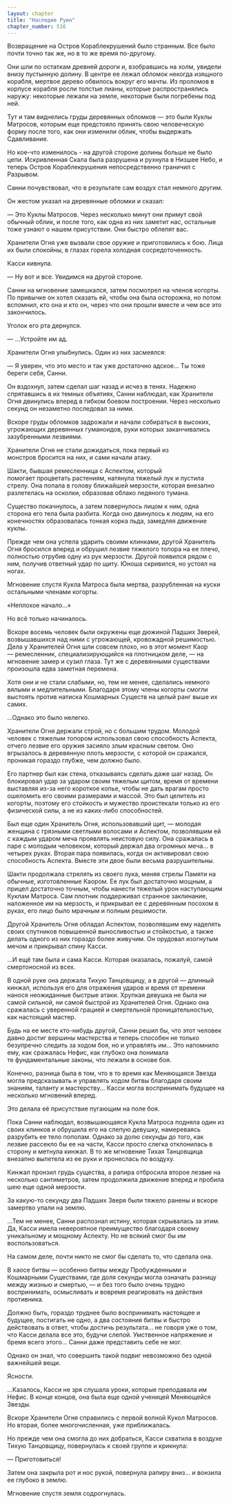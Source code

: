```yaml
---
layout: chapter
title: "Наследие Руин"
chapter_number: 516
---
```


Возвращение на Остров Кораблекрушений было странным. Все было почти точно так же, но в то же время по-другому.

Они шли по остаткам древней дороги и, взобравшись на холм, увидели внизу пустынную долину. В центре ее лежал обломок некогда изящного корабля, мертвое дерево обвилось вокруг его мачты. Из проломов в корпусе корабля росли толстые лианы, которые распространялись наружу: некоторые лежали на земле, некоторые были погребены под ней.

Тут и там виднелись груды деревянных обломков — это были Куклы Матросов, которым еще предстояло принять свою человеческую форму после того, как они изменили облик, чтобы выдержать Сдавливание.

Но кое-что изменилось - на другой стороне долины больше не было цепи. Искривленная Скала была разрушена и рухнула в Низшее Небо, и теперь Остров Кораблекрушения непосредственно граничил с Разрывом.

Санни почувствовал, что в результате сам воздух стал немного другим.

Он жестом указал на деревянные обломки и сказал:

— Это Куклы Матросов. Через несколько минут они примут свой обычный облик, и после того, как одна из них заметит нас, остальные тоже узнают о нашем присутствии. Они быстро облепят вас.

Хранители Огня уже вызвали свое оружие и приготовились к бою. Лица их были спокойны, в глазах горела холодная сосредоточенность.

Касси кивнула.

— Ну вот и все. Увидимся на другой стороне.

Санни на мгновение замешкался, затем посмотрел на членов когорты. По привычке он хотел сказать ей, чтобы она была осторожна, но потом вспомнил, кто она и кто он, через что они прошли вместе и чем все это закончилось.

Уголок его рта дернулся.

— ...Устройте им ад.

Хранители Огня улыбнулись. Один из них засмеялся:

— Я уверен, что это место и так уже достаточно адское... Ты тоже береги себя, Санни.

Он вздохнул, затем сделал шаг назад и исчез в тенях. Надежно спрятавшись в их темных объятиях, Санни наблюдал, как Хранители Огня двинулись вперед в гибком боевом построении. Через несколько секунд он незаметно последовал за ними.

Вскоре груды обломков задрожали и начали собираться в высоких, угрожающих деревянных гуманоидов, руки которых заканчивались зазубренными лезвиями.

Хранители Огня не стали дожидаться, пока первый из монстров бросится на них, и сами начали атаку.

Шакти, бывшая ремесленница с Аспектом, который помогает процветать растениям, натянула тяжелый лук и пустила стрелу. Она попала в голову ближайшей мерзости, которая внезапно разлетелась на осколки, образовав облако ледяного тумана.

Существо покачнулось, а затем повернулось лицом к ним, одна сторона его тела была разбита. Когда оно двинулось к людям, на его конечностях образовалась тонкая корка льда, замедляя движение куклы.

Прежде чем она успела ударить своими клинками, другой Хранитель Огня бросился вперед и обрушил лезвие тяжелого топора на ее плечо, полностью отрубив одну из рук мерзости. Другой появился рядом с ним, получив ответный удар по щиту. Юноша скривился, но устоял на ногах.

Мгновение спустя Кукла Матроса была мертва, разрубленная на куски остальными членами когорты.

«Неплохое начало...»

Но всё только начиналось.

Вскоре восемь человек были окружены еще дюжиной Падших Зверей, возвышавшихся над ними с угрожающей, кровожадной решимостью. Дела у Хранителей Огня шли совсем плохо, но в этот момент Каор — ремесленник, специализирующийся на плотницком деле, — на мгновение замер и сузил глаза. Тут же с деревянными существами произошла едва заметная перемена.

Хотя они и не стали слабыми, но, тем не менее, сделались немного вялыми и медлительными. Благодаря этому члены когорты смогли выстоять против натиска Кошмарных Существ на целый ранг выше их самих.

...Однако это было нелегко.

Хранители Огня держали строй, но с большим трудом. Молодой человек с тяжелым топором использовал свою способность Аспекта, отчего лезвие его оружия засияло злым красным светом. Оно вгрызалось в деревянную плоть мерзости, с которой он сражался, проникая гораздо глубже, чем должно было.

Его партнер был как стена, отказываясь сделать даже шаг назад. Он блокировал удар за ударом своим тяжелым щитом, время от времени выставляя из-за него короткое копье, чтобы не дать врагам просто ошеломить его своими размерами и массой. Это был целитель из когорты, поэтому его стойкость и мужество проистекали только из его физической силы, а не из каких-либо способностей.

Был еще один Хранитель Огня, использовавший щит, — молодая женщина с грязными светлыми волосами и Аспектом, позволявшим ей с каждым ударом меча проявлять неистовую силу. Она сражалась в паре с молодым человеком, который держал два огромных меча... в четырех руках. Вторая пара появилась, когда он активировал свою способность Аспекта. Вместе эти двое были весьма разрушительны.

Шакти продолжала стрелять из своего лука, меняя стрелы Памяти на обычные, изготовленные Каором. Ее лук был достаточно мощным, а прицел достаточно точным, чтобы нанести тяжелый урон наступающим Куклам Матроса. Сам плотник поддерживал странное заклинание, наложенное им на мерзость, и прикрывал ее с деревянным посохом в руках, его лицо было мрачным и полным решимости.

Другой Хранитель Огня обладал Аспектом, позволявшим ему наделять своих спутников повышенной выносливостью и стойкостью, а также делать одного из них гораздо более живучим. Он орудовал изогнутым мечом и прикрывал спину Касси.

...И ещё там была и сама Касси. Которая оказалась, пожалуй, самой смертоносной из всех.

В одной руке она держала Тихую Танцовщицу, а в другой — длинный кинжал, используя его для отражения ударов и время от времени нанося неожиданные быстрые атаки. Хрупкая девушка не была ни самой сильной, ни самой быстрой из Хранителей Огня. Однако она сражалась с уверенной грацией и смертельной проницательностью, как настоящий мастер.

Будь на ее месте кто-нибудь другой, Санни решил бы, что этот человек давно достиг вершины мастерства и теперь способен не только безупречно следить за ходом боя, но и управлять им... Это напомнило ему, как сражалась Нефис, как глубоко она понимала те фундаментальные законы, что лежали в основе боя.

Конечно, разница была в том, что в то время как Меняющаяся Звезда могла предсказывать и управлять ходом битвы благодаря своим знаниям, таланту и мастерству... Касси могла воспринимать будущее на несколько мгновений вперед.

Это делала её присутствие пугающим на поле боя.

Пока Санни наблюдал, возвышающаяся Кукла Матроса подняла один из своих клинков и обрушила его на слепую девушку, намереваясь разрубить ее тело пополам. Однако за долю секунды до того, как лезвие рассекло бы ее на части, Касси просто слегка отклонилась в сторону и метнула кинжал. В то же мгновение Тихая Танцовщица внезапно вылетела из ее руки и пронеслась по воздуху.

Кинжал пронзил грудь существа, а рапира отбросила второе лезвие на несколько сантиметров, затем продолжила движение вперед и пробила шею еще одной мерзости.

За какую-то секунду два Падших Зверя были тяжело ранены и вскоре замертво упали на землю.

...Тем не менее, Санни распознал истину, которая скрывалась за этим. Да, Касси имела невероятное преимущество благодаря своему уникальному и мощному Аспекту. Но не всякий смог бы им воспользоваться.

На самом деле, почти никто не смог бы сделать то, что сделала она.

В хаосе битвы — особенно битвы между Пробужденными и Кошмарными Существами, где доля секунды могла означать разницу между жизнью и смертью, — и без того было очень трудно воспринимать, осмысливать и вовремя реагировать на действия противника.

Должно быть, гораздо труднее было воспринимать настоящее и будущее, постигать не одно, а два состояния битвы и быстро действовать в ответ, чтобы достичь результата... не говоря уже о том, что Касси делала все это, будучи слепой. Умственное напряжение и бремя всего этого... Санни даже представить себе не мог.

Однако он знал, что совершить такой подвиг невозможно без одной важнейшей вещи.

Ясности.

...Казалось, Касси не зря слушала уроки, которые преподавала им Нефис. В конце концов, она была еще одной ученицей Меняющейся Звезды.

Вскоре Хранители Огня справились с первой волной Кукол Матросов. Но вторая, более многочисленная, уже приближалась.

Но прежде чем она смогла до них добраться, Касси схватила в воздухе Тихую Танцовщицу, повернулась к своей группе и крикнула:

— Приготовиться!

Затем она закрыла рот и нос рукой, повернула рапиру вниз... и вонзила ее глубоко в землю.

Мгновение спустя земля содрогнулась.